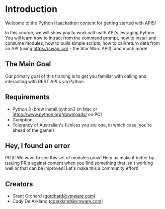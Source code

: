 # Introduction 

Welcome to the Python Haackathon content for getting started with APIS! 

In this course, we will show you to work with with API's levraging Python. You will learn how to intract from the command prompt, how to install and consume modules, how to build simple scripts, how to call/return data from an API (using https://swapi.co/ - the Star Wars API!), and much more! 

## The Main Goal

Our primary goal of this training is to get you familiar with calling and interacting with REST API's via Python.

## Requirements

* Python 3 (brew install python3 on Mac or https://www.python.org/downloads/ on PC)
* Gumption
* Tolerancy of Australian's (Unless you are one, in which case, you're ahead of the game!)

## Hey, I found an error

PR it! We want to see this set of modules grow! Help us make it better by issuing PR's against content when you find something that isn't working well or that can be improved! Let's make this a community effort!

## Creators 

* Grant Orchard (gorchard@vmware.com)
* Cody De Arkland (cdarkland@vmware.com)